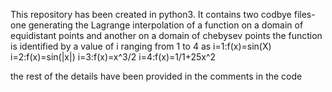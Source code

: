 This repository has been created in python3. It contains two codbye files- one generating the Lagrange interpolation of a function on a domain of equidistant points and another on a domain of chebysev points
the function is identified by a value of i ranging from 1 to 4 as
i=1:f(x)=sin(X)
i=2:f(x)=sin(|x|)
i=3:f(x)=x^3/2
i=4:f(x)=1/1+25x^2

the rest of the details have been provided in the comments in the code
